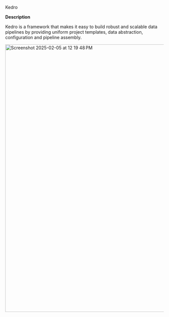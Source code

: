 Kedro

<b> Description </b>

Kedro is a framework that makes it easy to build robust and scalable data pipelines by providing uniform project templates, data abstraction, configuration and pipeline assembly.

<img width="852" alt="Screenshot 2025-02-05 at 12 19 48 PM" src="https://github.com/user-attachments/assets/41a7a2fa-a9c1-4d20-8695-0b67f5458058" />
